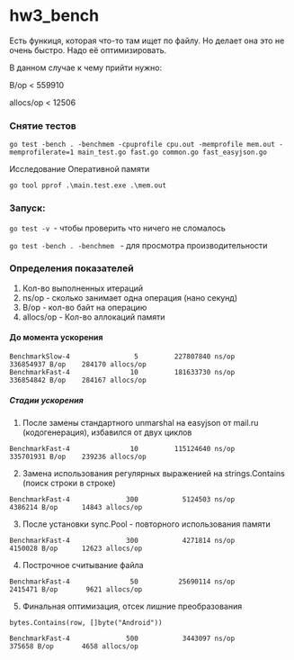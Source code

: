 # hw3_bench

Есть функиця, которая что-то там ищет по файлу. Но делает она это не очень быстро. Надо её оптимизировать.

В данном случае к чему прийти нужно:

B/op < 559910

allocs/op < 12506

### Снятие тестов

```
go test -bench . -benchmem -cpuprofile cpu.out -memprofile mem.out -memprofilerate=1 main_test.go fast.go common.go fast_easyjson.go
```

Исследование Оперативной памяти
```
go tool pprof .\main.test.exe .\mem.out
```

### Запуск:
   
   ```go test -v ```- чтобы проверить что ничего не сломалось
   
   ```go test -bench . -benchmem ``` - для просмотра производительности
   
### Определения показателей

   1. Кол-во выполненных итераций
   2. ns/op - сколько занимает одна операция (нано секунд)
   3. B/op - кол-во байт на операцию
   4. allocs/op - Кол-во аллокаций памяти
   
#### До момента ускорения   
   ```
   BenchmarkSlow-4                5         227807840 ns/op        336854937 B/op    284170 allocs/op
   BenchmarkFast-4               10         181633730 ns/op        336854842 B/op    284167 allocs/op
   ```
   
##### Стадии ускорения

1. После замены стандартного unmarshal на easyjson от mail.ru (кодогенерация), избавился от двух циклов

```
BenchmarkFast-4               10         115124640 ns/op        335701931 B/op    239236 allocs/op
```

2. Замена использования регулярных выраженией на strings.Contains (поиск строки в строке) 

```
BenchmarkFast-4              300           5124503 ns/op         4386214 B/op      14843 allocs/op
```
3. После установки sync.Pool - повторного использования памяти

```
BenchmarkFast-4              300           4271814 ns/op         4150028 B/op      12623 allocs/op
``` 

4. Построчное считывание файла
```
BenchmarkFast-4               50          25690114 ns/op         2415471 B/op       9621 allocs/op
```

5. Финальная оптимизация, отсек лишние преобразования

```
bytes.Contains(row, []byte("Android"))
```

```
BenchmarkFast-4              500           3443097 ns/op          375658 B/op       4658 allocs/op
```